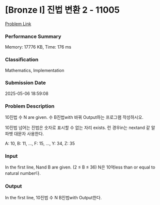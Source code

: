 <!-- Official English translation (US) — human-reviewed -->
<!-- Original: README.md -->
<!-- Translation generated: 2025-10-26 16:46:49 UTC -->

# [Bronze I] 진법 변환 2 - 11005 

[Problem Link](https://www.acmicpc.net/problem/11005) 

### Performance Summary

Memory: 17776 KB, Time: 176 ms

### Classification

Mathematics, Implementation

### Submission Date

2025-05-06 18:59:08

### Problem Description

<p>10진법 수 N are given.  수 B진법with 바꿔 Output하는 프로그램 작성하시오.</p>

<p>10진법 넘어는 진법은 숫자로 표시할 수 없는 자리 exists. 런 경우in는 nextand 같 알파벳 대문자 사용한다.</p>

<p>A: 10, B: 11, ..., F: 15, ..., Y: 34, Z: 35</p>

### Input 

 <p>In the first line, Nand B are given. (2 ≤ B ≤ 36) N은 10억less than or equal to natural number다.</p>

### Output 

 <p>In the first line, 10진법 수 N B진법with Output한다.</p>

